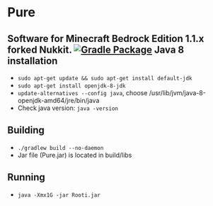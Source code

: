 # Pure
Software for Minecraft Bedrock Edition 1.1.x forked Nukkit.
[![Gradle Package](https://github.com/olovink/Pure/actions/workflows/gradle-publish.yml/badge.svg?branch=master)](https://github.com/olovink/Pure/actions/workflows/gradle-publish.yml)
Java 8 installation
-------------
- `sudo apt-get update && sudo apt-get install default-jdk`
- `sudo apt-get install openjdk-8-jdk`
- `update-alternatives --config java`, choose /usr/lib/jvm/java-8-openjdk-amd64/jre/bin/java
- Check java version: `java -version`

Building
-------------
- `./gradlew build --no-daemon`
- Jar file (Pure.jar) is located in build/libs

Running
-------------
- `java -Xmx1G -jar Rooti.jar`
